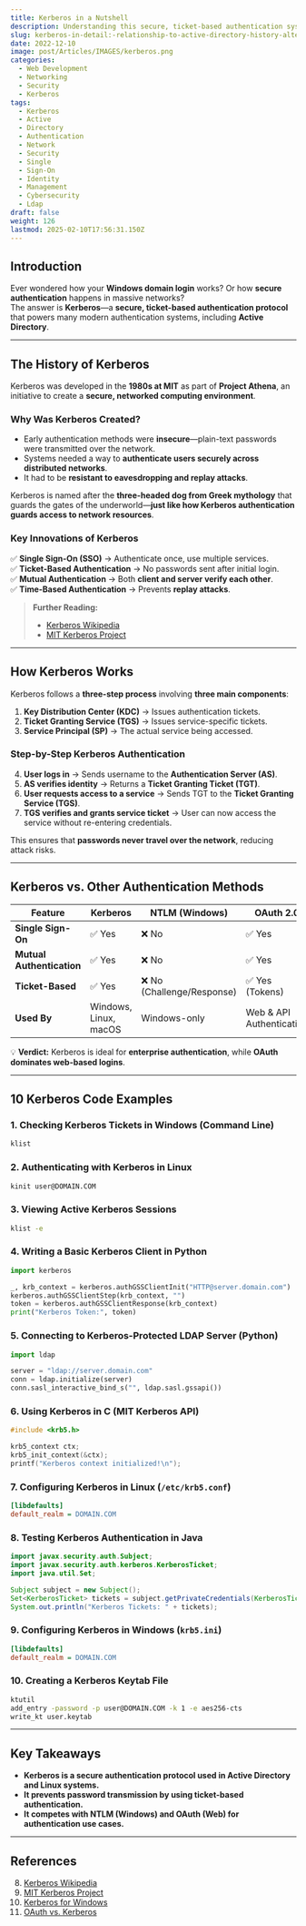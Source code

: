 ```yaml
---
title: Kerberos in a Nutshell
description: Understanding this secure, ticket-based authentication system
slug: kerberos-in-detail:-relationship-to-active-directory-history-alternatives-and-10-code-examples
date: 2022-12-10
image: post/Articles/IMAGES/kerberos.png
categories:
  - Web Development
  - Networking
  - Security
  - Kerberos
tags:
  - Kerberos
  - Active
  - Directory
  - Authentication
  - Network
  - Security
  - Single
  - Sign-On
  - Identity
  - Management
  - Cybersecurity
  - Ldap
draft: false
weight: 126
lastmod: 2025-02-10T17:56:31.150Z
---
```

<!-- 
# Kerberos in Detail: Relationship to Active Directory, History, Alternatives, and 10 Code Examples
-->

## Introduction

Ever wondered how your **Windows domain login** works? Or how **secure authentication** happens in massive networks?\
The answer is **Kerberos**—a **secure, ticket-based authentication protocol** that powers many modern authentication systems, including **Active Directory**.

<!-- 
In this article, we’ll cover:  

- The **history and motivation** behind Kerberos.  
- How it works and its **relationship to Active Directory**.  
- **Kerberos vs. authentication alternatives** like OAuth and NTLM.  
- **10 real-world Kerberos code examples**.  
-->

***

## The History of Kerberos

Kerberos was developed in the **1980s at MIT** as part of **Project Athena**, an initiative to create a **secure, networked computing environment**.

### **Why Was Kerberos Created?**

* Early authentication methods were **insecure**—plain-text passwords were transmitted over the network.
* Systems needed a way to **authenticate users securely across distributed networks**.
* It had to be **resistant to eavesdropping and replay attacks**.

Kerberos is named after the **three-headed dog from Greek mythology** that guards the gates of the underworld—**just like how Kerberos authentication guards access to network resources**.

### **Key Innovations of Kerberos**

✅ **Single Sign-On (SSO)** → Authenticate once, use multiple services.\
✅ **Ticket-Based Authentication** → No passwords sent after initial login.\
✅ **Mutual Authentication** → Both **client and server verify each other**.\
✅ **Time-Based Authentication** → Prevents **replay attacks**.

> **Further Reading:**
>
> * [Kerberos Wikipedia](https://en.wikipedia.org/wiki/Kerberos_\(protocol\))
> * [MIT Kerberos Project](https://web.mit.edu/kerberos/)

***

## How Kerberos Works

Kerberos follows a **three-step process** involving **three main components**:

1. **Key Distribution Center (KDC)** → Issues authentication tickets.
2. **Ticket Granting Service (TGS)** → Issues service-specific tickets.
3. **Service Principal (SP)** → The actual service being accessed.

### **Step-by-Step Kerberos Authentication**

4. **User logs in** → Sends username to the **Authentication Server (AS)**.
5. **AS verifies identity** → Returns a **Ticket Granting Ticket (TGT)**.
6. **User requests access to a service** → Sends TGT to the **Ticket Granting Service (TGS)**.
7. **TGS verifies and grants service ticket** → User can now access the service without re-entering credentials.

This ensures that **passwords never travel over the network**, reducing attack risks.

***

## Kerberos vs. Other Authentication Methods

| Feature                   | Kerberos              | NTLM (Windows)            | OAuth 2.0                |
| ------------------------- | --------------------- | ------------------------- | ------------------------ |
| **Single Sign-On**        | ✅ Yes                 | ❌ No                      | ✅ Yes                    |
| **Mutual Authentication** | ✅ Yes                 | ❌ No                      | ✅ Yes                    |
| **Ticket-Based**          | ✅ Yes                 | ❌ No (Challenge/Response) | ✅ Yes (Tokens)           |
| **Used By**               | Windows, Linux, macOS | Windows-only              | Web & API Authentication |

💡 **Verdict:** Kerberos is ideal for **enterprise authentication**, while **OAuth dominates web-based logins**.

***

## 10 Kerberos Code Examples

### **1. Checking Kerberos Tickets in Windows (Command Line)**

```powershell
klist
```

### **2. Authenticating with Kerberos in Linux**

```bash
kinit user@DOMAIN.COM
```

### **3. Viewing Active Kerberos Sessions**

```bash
klist -e
```

### **4. Writing a Basic Kerberos Client in Python**

```python
import kerberos

_, krb_context = kerberos.authGSSClientInit("HTTP@server.domain.com")
kerberos.authGSSClientStep(krb_context, "")
token = kerberos.authGSSClientResponse(krb_context)
print("Kerberos Token:", token)
```

### **5. Connecting to Kerberos-Protected LDAP Server (Python)**

```python
import ldap

server = "ldap://server.domain.com"
conn = ldap.initialize(server)
conn.sasl_interactive_bind_s("", ldap.sasl.gssapi())
```

### **6. Using Kerberos in C (MIT Kerberos API)**

```c
#include <krb5.h>

krb5_context ctx;
krb5_init_context(&ctx);
printf("Kerberos context initialized!\n");
```

### **7. Configuring Kerberos in Linux (`/etc/krb5.conf`)**

```ini
[libdefaults]
default_realm = DOMAIN.COM
```

### **8. Testing Kerberos Authentication in Java**

```java
import javax.security.auth.Subject;
import javax.security.auth.kerberos.KerberosTicket;
import java.util.Set;

Subject subject = new Subject();
Set<KerberosTicket> tickets = subject.getPrivateCredentials(KerberosTicket.class);
System.out.println("Kerberos Tickets: " + tickets);
```

### **9. Configuring Kerberos in Windows (`krb5.ini`)**

```ini
[libdefaults]
default_realm = DOMAIN.COM
```

### **10. Creating a Kerberos Keytab File**

```bash
ktutil
add_entry -password -p user@DOMAIN.COM -k 1 -e aes256-cts
write_kt user.keytab
```

***

## Key Takeaways

* **Kerberos is a secure authentication protocol used in Active Directory and Linux systems.**
* **It prevents password transmission by using ticket-based authentication.**
* **It competes with NTLM (Windows) and OAuth (Web) for authentication use cases.**

***

## References

8. [Kerberos Wikipedia](https://en.wikipedia.org/wiki/Kerberos_\(protocol\))
9. [MIT Kerberos Project](https://web.mit.edu/kerberos/)
10. [Kerberos for Windows](https://docs.microsoft.com/en-us/windows-server/security/kerberos/)
11. [OAuth vs. Kerberos](https://security.stackexchange.com/questions/22227/differences-between-kerberos-and-oauth)

